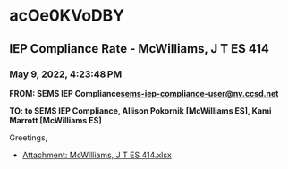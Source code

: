 # acOe0KVoDBY
## IEP Compliance Rate - McWilliams, J T ES 414
### May 9, 2022, 4:23:48 PM
**FROM: SEMS IEP Compliance<sems-iep-compliance-user@nv.ccsd.net>**

**TO: to SEMS IEP Compliance, Allison Pokornik [McWilliams ES], Kami Marrott [McWilliams ES]**


Greetings,  





* [Attachment: McWilliams, J T ES 414.xlsx](acOe0KVoDBY-attachment-1.xlsx)
